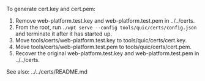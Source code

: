 To generate cert.key and cert.pem:

 1. Remove web-platform.test.key and web-platform.test.pem in ../../certs.
 1. From the root, run
    `./wpt serve --config tools/quic/certs/config.json` and terminate it
    after it has started up.
 1. Move tools/certs/web-platform.test.key to tools/quic/certs/cert.key.
 1. Move tools/certs/web-platform.test.pem to tools/quic/certs/cert.pem.
 1. Recover the original web-platform.test.key and web-platform.test.pem in
    ../../certs.

See also: ../../certs/README.md